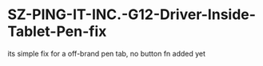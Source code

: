 # SZ-PING-IT-INC.-G12-Driver-Inside-Tablet-Pen-fix
its simple fix for a off-brand pen tab, no button fn added yet
